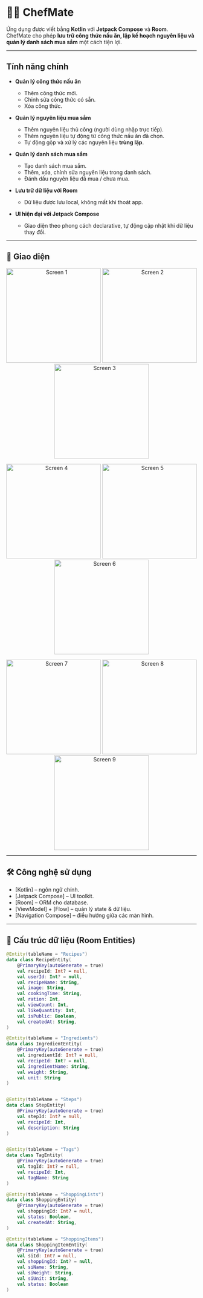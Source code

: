 # 👩‍🍳 ChefMate

Ứng dụng được viết bằng **Kotlin** với **Jetpack Compose** và **Room**.  
ChefMate cho phép **lưu trữ công thức nấu ăn, lập kế hoạch nguyên liệu và quản lý danh sách mua sắm** một cách tiện lợi.  

---

## Tính năng chính
- **Quản lý công thức nấu ăn**
  - Thêm công thức mới.  
  - Chỉnh sửa công thức có sẵn.  
  - Xóa công thức.  

- **Quản lý nguyên liệu mua sắm**
  - Thêm nguyên liệu thủ công (người dùng nhập trực tiếp).  
  - Thêm nguyên liệu tự động từ công thức nấu ăn đã chọn.  
  - Tự động gộp và xử lý các nguyên liệu **trùng lặp**.  

- **Quản lý danh sách mua sắm**
  - Tạo danh sách mua sắm.  
  - Thêm, xóa, chỉnh sửa nguyên liệu trong danh sách.  
  - Đánh dấu nguyên liệu đã mua / chưa mua.  

- **Lưu trữ dữ liệu với Room**
  - Dữ liệu được lưu local, không mất khi thoát app.  

- **UI hiện đại với Jetpack Compose**
  - Giao diện theo phong cách declarative, tự động cập nhật khi dữ liệu thay đổi.  

---

## 📱 Giao diện

<p align="center">
  <img src="https://github.com/user-attachments/assets/748b7ac0-dc0c-44a3-af3e-f57ccd5d0e43" alt="Screen 1" width="250" />
  <img src="https://github.com/user-attachments/assets/4e3917a2-4c69-41a5-9764-d89216eb5e48" alt="Screen 2" width="250" />
  <img src="https://github.com/user-attachments/assets/53519ab8-762a-4cd1-8dfa-5c903a907bab" alt="Screen 3" width="250" />
</p>

<p align="center">
  <img src="https://github.com/user-attachments/assets/a4ff0ca8-f6f8-4ec1-9038-c0b5bca19910" alt="Screen 4" width="250" />
  <img src="https://github.com/user-attachments/assets/acbae993-c39b-406c-8897-d68a72bee6cf" alt="Screen 5" width="250" />
  <img src="https://github.com/user-attachments/assets/a551fd27-af24-44ff-903d-336677a0e0a9" alt="Screen 6" width="250" />
</p>

<p align="center">
  <img src="https://github.com/user-attachments/assets/2385846c-733f-4467-a484-f33323816ed5" alt="Screen 7" width="250" />
  <img src="https://github.com/user-attachments/assets/bac616ee-e8ee-4da8-8493-e437077e37b3" alt="Screen 8" width="250" />
  <img src="https://github.com/user-attachments/assets/110880a3-7ec2-49fe-9e11-3255b57d159e" alt="Screen 9" width="250" />
</p>

---

## 🛠 Công nghệ sử dụng
- [Kotlin] – ngôn ngữ chính.  
- [Jetpack Compose] – UI toolkit.  
- [Room] – ORM cho database.  
- [ViewModel] + [Flow] – quản lý state & dữ liệu.  
- [Navigation Compose] – điều hướng giữa các màn hình.  

---

## 📂 Cấu trúc dữ liệu (Room Entities)
```kotlin
@Entity(tableName = "Recipes")
data class RecipeEntity(
    @PrimaryKey(autoGenerate = true)
    val recipeId: Int? = null,
    val userId: Int? = null,
    val recipeName: String,
    val image: String,
    val cookingTime: String,
    val ration: Int,
    val viewCount: Int,
    val likeQuantity: Int,
    val isPublic: Boolean,
    val createdAt: String,
)

@Entity(tableName = "Ingredients")
data class IngredientEntity(
    @PrimaryKey(autoGenerate = true)
    val ingredientId: Int? = null,
    val recipeId: Int? = null,
    val ingredientName: String,
    val weight: String,
    val unit: String
)


@Entity(tableName = "Steps")
data class StepEntity(
    @PrimaryKey(autoGenerate = true)
    val stepId: Int? = null,
    val recipeId: Int,
    val description: String
)


@Entity(tableName = "Tags")
data class TagEntity(
    @PrimaryKey(autoGenerate = true)
    val tagId: Int? = null,
    val recipeId: Int,
    val tagName: String
)

@Entity(tableName = "ShoppingLists")
data class ShoppingEntity(
    @PrimaryKey(autoGenerate = true)
    val shoppingId: Int? = null,
    val status: Boolean,
    val createdAt: String,
)

@Entity(tableName = "ShoppingItems")
data class ShoppingItemEntity(
    @PrimaryKey(autoGenerate = true)
    val siId: Int? = null,
    val shoppingId: Int? = null,
    val siName: String,
    val siWeight: String,
    val siUnit: String,
    val status: Boolean
)
